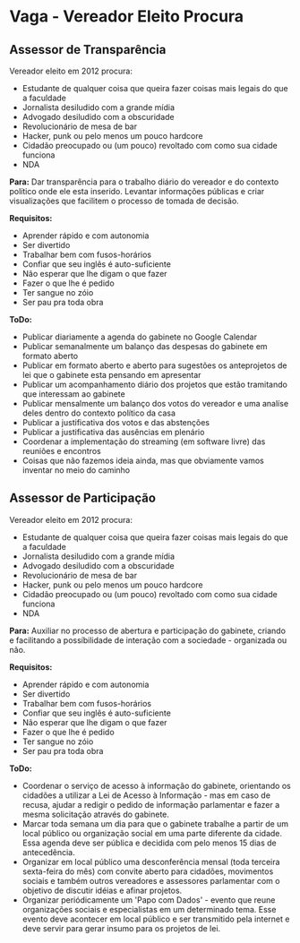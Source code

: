 # Vaga - Vereador Eleito Procura

## Assessor de Transparência

Vereador eleito em 2012 procura:
* Estudante de qualquer coisa que queira fazer coisas mais legais do que a faculdade
* Jornalista desiludido com a grande mídia
* Advogado desiludido com a obscuridade
* Revolucionário de mesa de bar
* Hacker, punk ou pelo menos um pouco hardcore
* Cidadão preocupado ou (um pouco) revoltado com como sua cidade funciona
* NDA

**Para:**
Dar transparência para o trabalho diário do vereador e do contexto político onde ele esta inserido. Levantar informações públicas e criar visualizações que facilitem o processo de tomada de decisão.

**Requisitos:**
* Aprender rápido e com autonomia
* Ser divertido
* Trabalhar bem com fusos-horários
* Confiar que seu inglês é auto-suficiente
* Não esperar que lhe digam o que fazer
* Fazer o que lhe é pedido
* Ter sangue no zóio
* Ser pau pra toda obra

**ToDo:**
* Publicar diariamente a agenda do gabinete no Google Calendar
* Publicar semanalmente um balanço das despesas do gabinete em formato aberto
* Publicar em formato aberto e aberto para sugestões os anteprojetos de lei que o gabinete esta pensando em apresentar
* Publicar um acompanhamento diário dos projetos que estão tramitando que interessam ao gabinete
* Publicar mensalmente um balanço dos votos do vereador e uma analíse deles dentro do contexto político da casa
* Publicar a justificativa dos votos e das abstenções
* Publicar a justificativa das ausências em plenário
* Coordenar a implementação do streaming (em software livre) das reuniões e encontros
* Coisas que não fazemos ideia ainda, mas que obviamente vamos inventar no meio do caminho

## Assessor de Participação

Vereador eleito em 2012 procura:
* Estudante de qualquer coisa que queira fazer coisas mais legais do que a faculdade
* Jornalista desiludido com a grande mídia
* Advogado desiludido com a obscuridade
* Revolucionário de mesa de bar
* Hacker, punk ou pelo menos um pouco hardcore
* Cidadão preocupado ou (um pouco) revoltado com como sua cidade funciona
* NDA

**Para:**
Auxiliar no processo de abertura  e participação do gabinete, criando e facilitando a possíbilidade de interação com a sociedade - organizada ou não.

**Requisitos:**
* Aprender rápido e com autonomia
* Ser divertido
* Trabalhar bem com fusos-horários
* Confiar que seu inglês é auto-suficiente
* Não esperar que lhe digam o que fazer
* Fazer o que lhe é pedido
* Ter sangue no zóio
* Ser pau pra toda obra

**ToDo:**
* Coordenar o serviço de acesso à informação do gabinete, orientando os cidadões a utilizar a Lei de Acesso à Informação - mas em caso de recusa, ajudar a redigir o pedido de informação parlamentar e fazer a mesma solicitação através do gabinete.
* Marcar toda semana um dia para que o gabinete trabalhe a partir de um local público ou organização social em uma parte diferente da cidade. Essa agenda deve ser pública e decidida com pelo menos 15 dias de antecedência.
* Organizar em local público uma desconferência mensal (toda terceira sexta-feira do mês) com convite aberto para cidadões, movimentos sociais e também outros vereadores e assessores parlamentar com o objetivo de discutir idéias e afinar projetos.
* Organizar periódicamente um 'Papo com Dados' - evento que reune organizações sociais e especialistas em um determinado tema. Esse evento deve acontecer em local público e ser transmitido pela internet e deve servir para gerar insumo para os projetos de lei.
